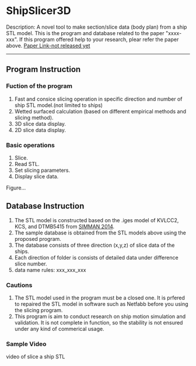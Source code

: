 # ShipSlicer3D

Description: A novel tool to make section/slice data (body plan) from a ship STL model.
This is the program and database related to the paper "xxxx-xxx".
If this program offered help to your research, plear refer the paper above.
[Paper Link-not released yet]()

---

## Program Instruction

### Fuction of the program
1. Fast and consice slicing operation in specific direction and number of ship STL model.(not limited to ships)
2. Wetted surfaced calculation (based on different empirical methods and slicing method).
3. 3D slice data display.
4. 2D slice data display.

### Basic operations
1. Slice.
2. Read STL.
3. Set slicing parameters.
4. Display slice data.

Figure...

## Database Instruction
1. The STL model is constructed based on the .iges model of KVLCC2, KCS, and DTMB5415 from [SIMMAN 2014](https://simman2014.dk/).
2. The sample database is obtained from the STL models above using the proposed program.
3. The database consists of three direction (x,y,z) of slice data of the ships.
4. Each direction of folder is consists of detailed data under difference slice number.
5. data name rules: xxx_xxx_xxx

### Cautions
1. The STL model used in the program must be a closed one. It is prfered to repaired the STL model in software such as Netfabb before you using the slicing program.
2. This program is aim to conduct research on ship motion simulation and validation. It is not complete in function, so the stability is not ensured under any kind of commerical usage.

### Sample Video 
video of slice a ship STL
